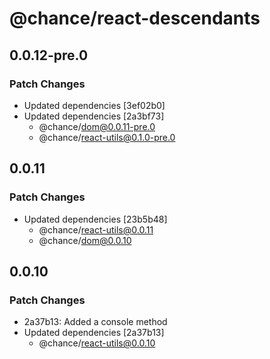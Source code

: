 # @chance/react-descendants

## 0.0.12-pre.0

### Patch Changes

- Updated dependencies [3ef02b0]
- Updated dependencies [2a3bf73]
  - @chance/dom@0.0.11-pre.0
  - @chance/react-utils@0.1.0-pre.0

## 0.0.11

### Patch Changes

- Updated dependencies [23b5b48]
  - @chance/react-utils@0.0.11
  - @chance/dom@0.0.10

## 0.0.10

### Patch Changes

- 2a37b13: Added a console method
- Updated dependencies [2a37b13]
  - @chance/react-utils@0.0.10
